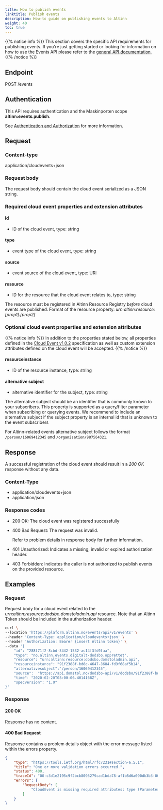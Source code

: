 ```yaml
---
title: How to publish events
linktitle: Publish events
description: How-to guide on publishing events to Altinn
weight: 40
toc: true
---
```



{{% notice info %}}
This section covers the specific API requirements for publishing events.
If you're just getting started or looking for information on how to use the Events API please refer to the
[general API documentation.](../../../api/)
{{% /notice %}}


## Endpoint

POST /events

## Authentication
This API requires authentication and the Maskinporten scope __altinn:events.publish__.

See [Authentication and Authorization](../../../api/#authentication--authorization) for more information.


## Request

### Content-type

application/cloudevents+json


### Request body
The request body should contain the cloud event serialized as a JSON string.

### Required cloud event properties and extension attributes

####  id
- ID of the cloud event, type: string

#### type
- event type of the cloud event, type: string

#### source
- event source of the cloud event, type: URI

#### resource
- ID for the resource that the cloud event relates to, type: string

The resource must be registered in Altinn Resource Registry _before_ cloud events are published.
Format of the resource property: _urn:altinn:resource:[prop1].[prop2]_

### Optional cloud event properties and extension attributes
{{% notice info %}}
In addition to the properties stated below, all properties defined in the
[Cloud Event v1.0.2](https://github.com/cloudevents/spec/blob/v1.0.2/cloudevents/spec.md) specification
as well as custom extension attributes defined on the cloud event will be accepted.
{{% /notice %}}

#### resourceinstance
- ID of the resource instance, type: string

#### alternative subject
- alternative identifier for the subject, type: string

The alternative subject should be an identifier that is commonly known to your subscribers.
This property is supported as a query/filter parameter when subscribing or querying events.
We recommend to include an alternative subject if the subject property is an internal id
that is unknown to the event subscribers

For Altinn-related events alternative subject follows the format `/person/16069412345`
and `/organisation/987564321`.


## Response
A successful registration of the cloud event should result in a _200 OK_ response without any data.

### Content-Type
- application/cloudevents+json
- application/json

### Response codes
- 200 OK: The cloud event was registered successfully
- 400 Bad Request: The request was invalid.

  Refer to problem details in response body for further information.
- 401 Unauthorized: Indicates a missing, invalid or expired authorization header.
- 403 Forbidden: Indicates the caller is not authorized  to publish events on the provided resource.

## Examples

### Request

Request body for a cloud event related to the _urn:altinn:resource:dodsbo.domstoladmin.api_ resource.
Note that an Altinn Token should be included in the authorization header.

```bash
curl \
--location 'https://plaform.altinn.no/events/api/v1/events' \
--header 'Content-Type: application/cloudevents+json' \
--header 'Authorization: Bearer {insert Altinn token}' \
--data '{
    "id": "288f71f2-8cbd-3442-1532-ac14f3fd9faa",
    "type": "no.altinn.events.digitalt-dodsbo.opprettet",
    "resource": "urn:altinn:resource:dodsbo.domstoladmin.api",
    "resourceinstance": "91f2388f-bd8c-4647-8684-fd9f68af5b14",
    "alternativesubject":"/person/16069412345",
    "source":  "https://api.domstol.no/dodsbo-api/v1/dodsbo/91f2388f-bd8c-4647-8684-fd9f68af5b14",
    "time": "2020-02-20T08:00:06.4014168Z",
    "specversion": "1.0"
}'
```

### Response

#### 200 OK
Response has no content.

#### 400 Bad Request
Response contains a problem details object with the error message listed within the errors property.
```json
{
	"type": "https://tools.ietf.org/html/rfc7231#section-6.5.1",
	"title": "One or more validation errors occurred.",
	"status": 400,
	"traceId": "00-c3d1e2195c9f2bcb8095279cad1bda78-af1b5d6a090db3b3-00",
	"errors": {
		"RequestBody": [
			"CloudEvent is missing required attributes: type (Parameter 'data')"
		]
	}
}
```